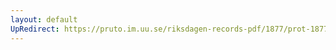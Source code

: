 ```yaml
---
layout: default
UpRedirect: https://pruto.im.uu.se/riksdagen-records-pdf/1877/prot-1877--ak--024/prot-1877--ak--024_052.pdf
---
```

